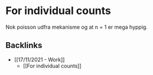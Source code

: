 # For individual counts
Nok poisson udfra mekanisme og at n = 1 er mega hyppig.

## Backlinks
* [[17/11/2021 - Work]]
	* [[For individual counts]]

<!-- {BearID:D9C75D06-8A0D-4265-B397-9A2B6D4B9BA9-25545-000003EDE8D5FBCC} -->
